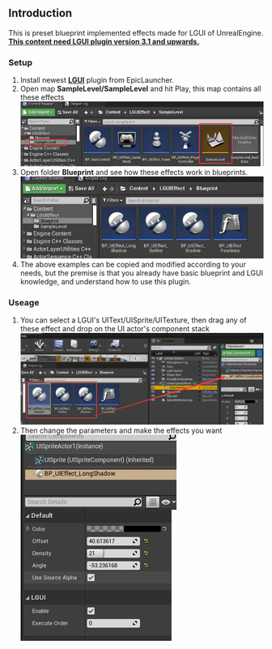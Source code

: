 ## Introduction
This is preset blueprint implemented effects made for LGUI of UnrealEngine.
**[This content need LGUI plugin version 3.1 and upwards.](https://www.unrealengine.com/marketplace/en-US/product/92c868e93e1d4dd596f87b200102f0cf?lang=en-US)**

### Setup
1. Install newest **[LGUI](https://www.unrealengine.com/marketplace/en-US/product/92c868e93e1d4dd596f87b200102f0cf?lang=en-US)** plugin from EpicLauncher.
2. Open map **SampleLevel/SampleLevel** and hit Play, this map contains all these effects
![](2.jpg)
3. Open folder **Blueprint** and see how these effects work in blueprints.
![](3.jpg)
4. The above examples can be copied and modified according to your needs, but the premise is that you already have basic blueprint and LGUI knowledge, and understand how to use this plugin.

### Useage
1. You can select a LGUI's UIText/UISprite/UITexture, then drag any of these effect and drop on the UI actor's component stack
![](4.jpg)
2. Then change the parameters and make the effects you want
![](5.jpg)